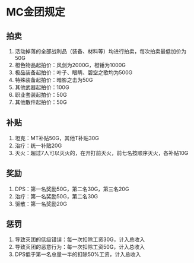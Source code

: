 # MC金团规定

## 拍卖

1. 活动掉落的全部战利品（装备、材料等）均进行拍卖，每次拍卖最低加价为50G
2. 橙色物品起拍价：风剑为2000G，橙锤为1000G
3. 极品装备起拍价：叶子、眼睛、碧空之歌均为500G
4. 特殊装备起拍价：暗影之击为50G
5. 其他武器起拍价：100G
6. 职业套装起拍价：50G
7. 其他散件起拍价：50G

## 补贴

1. 坦克：MT补贴50G，其他T补贴30G
2. 治疗：统一补贴20G
3. 灭火：超过7人可以灭火的，在开打前灭火，前七名按顺序灭火，各补贴10G

## 奖励

1. DPS：第一名奖励50G，第二名30G，第三名20G
2. 治疗：第一名奖励50G，第二名30G
3. 驱散：第一名奖励20G

## 惩罚

1. 导致灭团的低级错误：每一次扣除工资30G，计入总收入
2. 导致灭团的恶意行为：每一次扣除工资50G，计入总收入
3. DPS低于第一名总量一半的扣除50%工资，计入总收入
